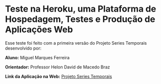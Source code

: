 # **Teste na Heroku, uma Plataforma de Hospedagem, Testes e Produção de Aplicações Web**

Esse teste foi feito com a primeira versão do Projeto Series Temporais desenvolvido por:

**Aluno:** Miguel Marques Ferreira

**Orientador:** Professor Helon David de Macedo Braz

**Link da Aplicação na Web:** [Projeto Series Temporais](https://pstemporais.herokuapp.com/)